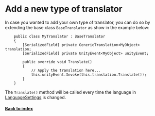 # Add a new type of translator

In case you wanted to add your own type of translator, you can do so by extending the base class `BaseTranslator` as show in the example below:

```
	public class MyTranslator : BaseTranslator
	{
		[SerializedField] private GenericTranslation<MyObject> translation;
		[SerializedField] private UnityEvent<MyObject> unityEvent;

		public override void Translate()
		{
			// Apply the translation here...
			this.unityEvent.Invoke(this.translation.Translate());
		}
	}
```

The `Translate()` method will be called every time the language in [LanguageSettings](LanguageSettings.md) is changed.

#### [Back to index](../README.md)
